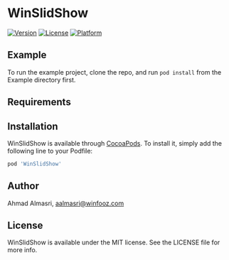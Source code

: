 # WinSlidShow

[![Version](https://img.shields.io/cocoapods/v/WinSlideShow.svg?style=flat)](https://cocoapods.org/pods/WinSlideShow)
[![License](https://img.shields.io/cocoapods/l/WinSlideShow.svg?style=flat)](https://cocoapods.org/pods/WinSlidSehow)
[![Platform](https://img.shields.io/cocoapods/p/WinSlideShow.svg?style=flat)](https://cocoapods.org/pods/WinSlideShow)

## Example

To run the example project, clone the repo, and run `pod install` from the Example directory first.

## Requirements

## Installation

WinSlidShow is available through [CocoaPods](https://cocoapods.org). To install
it, simply add the following line to your Podfile:

```ruby
pod 'WinSlidShow'
```

## Author

Ahmad Almasri, aalmasri@winfooz.com

## License

WinSlidShow is available under the MIT license. See the LICENSE file for more info.
